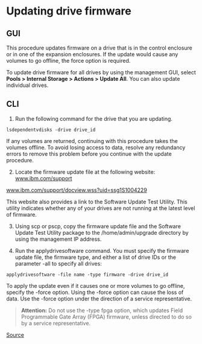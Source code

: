 # Updating drive firmware

## GUI
This procedure updates firmware on a drive that is in the control enclosure or in one of the expansion enclosures. If the update would cause any volumes to go offline, the force option is required.

To update drive firmware for all drives by using the management GUI, select **Pools > Internal Storage > Actions > Update All**. You can also update individual drives.

## CLI
1. Run the following command for the drive that you are updating.
```
lsdependentvdisks -drive drive_id
```
If any volumes are returned, continuing with this procedure takes the volumes offline. To avoid losing access to data, resolve any redundancy errors to remove this problem before you continue with the update procedure.

2. Locate the firmware update file at the following website:
www.ibm.com/support

www.ibm.com/support/docview.wss?uid=ssg1S1004229

This website also provides a link to the Software Update Test Utility. This utility indicates whether any of your drives are not running at the latest level of firmware.

3. Using scp or pscp, copy the firmware update file and the Software Update Test Utility package to the /home/admin/upgrade directory by using the management IP address.

4. Run the applydrivesoftware command. You must specify the firmware update file, the firmware type, and either a list of drive IDs or the parameter -all to specify all drives:
```
applydrivesoftware -file name -type firmware -drive drive_id
```
To apply the update even if it causes one or more volumes to go offline, specify the -force option. Using the -force option can cause the loss of data. Use the -force option under the direction of a service representative.

> **Attention:** Do not use the -type fpga option, which updates Field Programmable Gate Array (FPGA) firmware, unless directed to do so by a service representative.

[Source](https://www.ibm.com/docs/en/flashsystem-5x00/8.2.x?topic=system-updating-drive-firmware)